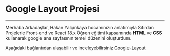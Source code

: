 # Google Layout Projesi
***
Merhaba Arkadaşlar, Hakan Yalçınkaya hocamınızın anlatımıyla Sıfırdan Projelerle Front-end ve React 18.x Öğren eğitimi kapsamında **HTML** ve **CSS** kullanarak google ana sayfasının temel düzenini oluşturdum.

Aşağıdaki bağlantıdan ulaşabilir ve inceleyebilirsiniz
[Google-Layout](https://emirsungu-google-layout-clone.netlify.app/)

